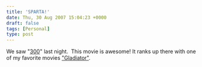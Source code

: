 ```yaml
---
title: 'SPARTA!'
date: Thu, 30 Aug 2007 15:04:23 +0000
draft: false
tags: [Personal]
type: post
---
```


We saw "[300](http://en.wikipedia.org/wiki/300_(film))" last night.  This movie is awesome! It ranks up there with one of my favorite movies ["Gladiator"](http://en.wikipedia.org/wiki/Gladiator_%28film%29).